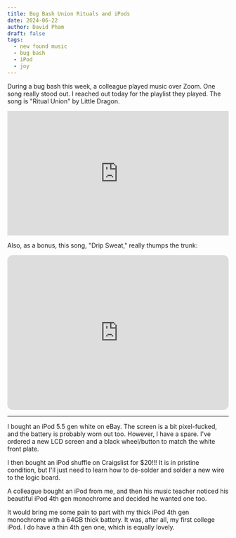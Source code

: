 ```yaml
---
title: Bug Bash Union Rituals and iPods
date: 2024-06-22
author: David Pham
draft: false
tags:
  - new found music
  - bug bash
  - iPod
  - joy
---
```


During a bug bash this week, a colleague played music over Zoom. One song really stood out. I reached out today for the playlist they played. The song is "Ritual Union" by Little Dragon.

<style>.embed-container { position: relative; padding-bottom: 56.25%; height: 0; overflow: hidden; max-width: 100%; } .embed-container iframe, .embed-container object, .embed-container embed { position: absolute; top: 0; left: 0; width: 100%; height: 100%; }</style><div class='embed-container'><iframe src='https://www.youtube.com/embed/NYHlUyHAcvE' frameborder='0' allowfullscreen></iframe></div>

Also, as a bonus, this song, "Drip Sweat," really thumps the trunk:

<iframe style="border-radius:12px" src="https://open.spotify.com/embed/track/5eIi76XOUB2SJ1Aev26Zjb?utm_source=generator" width="100%" height="352" frameBorder="0" allowfullscreen="" allow="autoplay; clipboard-write; encrypted-media; fullscreen; picture-in-picture" loading="lazy"></iframe>

---
I bought an iPod 5.5 gen white on eBay. The screen is a bit pixel-fucked, and the battery is probably worn out too. However, I have a spare. I've ordered a new LCD screen and a black wheel/button to match the white front plate.

I then bought an iPod shuffle on Craigslist for $20!!! It is in pristine condition, but I'll just need to learn how to de-solder and solder a new wire to the logic board.

A colleague bought an iPod from me, and then his music teacher noticed his beautiful iPod 4th gen monochrome and decided he wanted one too.

It would bring me some pain to part with my thick iPod 4th gen monochrome with a 64GB thick battery. It was, after all, my first college iPod. I do have a thin 4th gen one, which is equally lovely.
